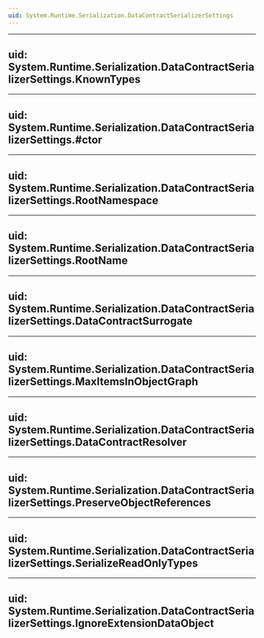 ```yaml
---
uid: System.Runtime.Serialization.DataContractSerializerSettings
---
```


---
uid: System.Runtime.Serialization.DataContractSerializerSettings.KnownTypes
---

---
uid: System.Runtime.Serialization.DataContractSerializerSettings.#ctor
---

---
uid: System.Runtime.Serialization.DataContractSerializerSettings.RootNamespace
---

---
uid: System.Runtime.Serialization.DataContractSerializerSettings.RootName
---

---
uid: System.Runtime.Serialization.DataContractSerializerSettings.DataContractSurrogate
---

---
uid: System.Runtime.Serialization.DataContractSerializerSettings.MaxItemsInObjectGraph
---

---
uid: System.Runtime.Serialization.DataContractSerializerSettings.DataContractResolver
---

---
uid: System.Runtime.Serialization.DataContractSerializerSettings.PreserveObjectReferences
---

---
uid: System.Runtime.Serialization.DataContractSerializerSettings.SerializeReadOnlyTypes
---

---
uid: System.Runtime.Serialization.DataContractSerializerSettings.IgnoreExtensionDataObject
---
